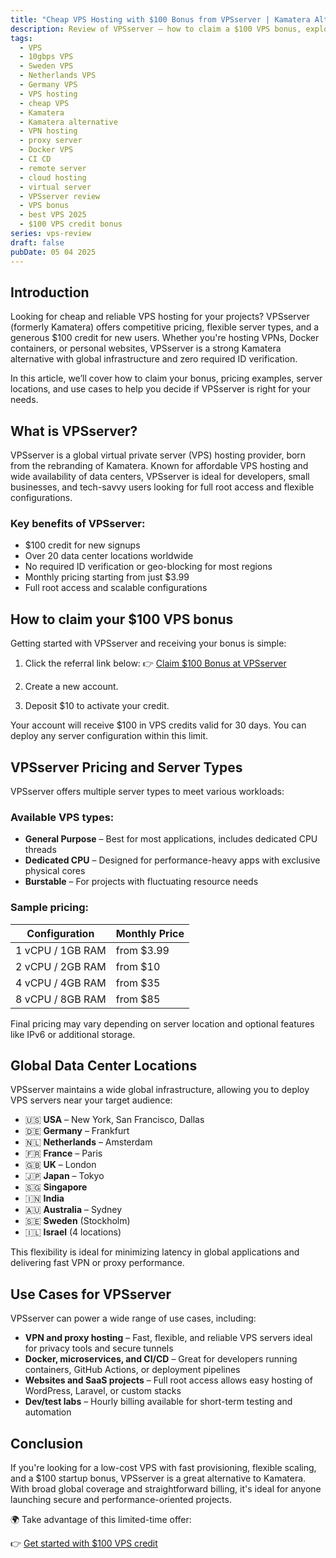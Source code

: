 ```yaml
---
title: "Cheap VPS Hosting with $100 Bonus from VPSserver | Kamatera Alternative"
description: Review of VPSserver – how to claim a $100 VPS bonus, explore cheap VPS hosting plans, best data center locations for VPNs, proxies, and development servers.
tags:
  - VPS
  - 10gbps VPS
  - Sweden VPS
  - Netherlands VPS
  - Germany VPS
  - VPS hosting
  - cheap VPS
  - Kamatera
  - Kamatera alternative
  - VPN hosting
  - proxy server
  - Docker VPS
  - CI CD
  - remote server
  - cloud hosting
  - virtual server
  - VPSserver review
  - VPS bonus
  - best VPS 2025
  - $100 VPS credit bonus
series: vps-review
draft: false
pubDate: 05 04 2025
---
```


## Introduction

Looking for cheap and reliable VPS hosting for your projects? VPSserver (formerly Kamatera) offers competitive pricing, flexible server types, and a generous $100 credit for new users. Whether you're hosting VPNs, Docker containers, or personal websites, VPSserver is a strong Kamatera alternative with global infrastructure and zero required ID verification.

In this article, we’ll cover how to claim your bonus, pricing examples, server locations, and use cases to help you decide if VPSserver is right for your needs.

## What is VPSserver?

VPSserver is a global virtual private server (VPS) hosting provider, born from the rebranding of Kamatera. Known for affordable VPS hosting and wide availability of data centers, VPSserver is ideal for developers, small businesses, and tech-savvy users looking for full root access and flexible configurations.

### Key benefits of VPSserver:

* $100 credit for new signups
* Over 20 data center locations worldwide
* No required ID verification or geo-blocking for most regions
* Monthly pricing starting from just $3.99
* Full root access and scalable configurations

## How to claim your $100 VPS bonus

Getting started with VPSserver and receiving your bonus is simple:

1. Click the referral link below:
   👉 [Claim $100 Bonus at VPSserver](https://go.cloudwm.com/visit/?bta=36601&brand=vpsserver)

2. Create a new account.

3. Deposit $10 to activate your credit.

Your account will receive $100 in VPS credits valid for 30 days. You can deploy any server configuration within this limit.

## VPSserver Pricing and Server Types

VPSserver offers multiple server types to meet various workloads:

### Available VPS types:

* **General Purpose** – Best for most applications, includes dedicated CPU threads
* **Dedicated CPU** – Designed for performance-heavy apps with exclusive physical cores
* **Burstable** – For projects with fluctuating resource needs

### Sample pricing:

| Configuration   | Monthly Price |
|-----------------|----------------|
| 1 vCPU / 1GB RAM| from $3.99     |
| 2 vCPU / 2GB RAM| from $10       |
| 4 vCPU / 4GB RAM| from $35       |
| 8 vCPU / 8GB RAM| from $85       |

Final pricing may vary depending on server location and optional features like IPv6 or additional storage.

## Global Data Center Locations

VPSserver maintains a wide global infrastructure, allowing you to deploy VPS servers near your target audience:

* 🇺🇸 **USA** – New York, San Francisco, Dallas
* 🇩🇪 **Germany** – Frankfurt
* 🇳🇱 **Netherlands** – Amsterdam
* 🇫🇷 **France** – Paris
* 🇬🇧 **UK** – London
* 🇯🇵 **Japan** – Tokyo
* 🇸🇬 **Singapore**
* 🇮🇳 **India**
* 🇦🇺 **Australia** – Sydney
* 🇸🇪 **Sweden** (Stockholm)
* 🇮🇱 **Israel** (4 locations)

This flexibility is ideal for minimizing latency in global applications and delivering fast VPN or proxy performance.

## Use Cases for VPSserver

VPSserver can power a wide range of use cases, including:

* **VPN and proxy hosting** – Fast, flexible, and reliable VPS servers ideal for privacy tools and secure tunnels
* **Docker, microservices, and CI/CD** – Great for developers running containers, GitHub Actions, or deployment pipelines
* **Websites and SaaS projects** – Full root access allows easy hosting of WordPress, Laravel, or custom stacks
* **Dev/test labs** – Hourly billing available for short-term testing and automation

## Conclusion

If you're looking for a low-cost VPS with fast provisioning, flexible scaling, and a $100 startup bonus, VPSserver is a great alternative to Kamatera. With broad global coverage and straightforward billing, it's ideal for anyone launching secure and performance-oriented projects.

🌍 Take advantage of this limited-time offer:

👉 [Get started with $100 VPS credit](https://go.cloudwm.com/visit/?bta=36601&brand=vpsserver)
